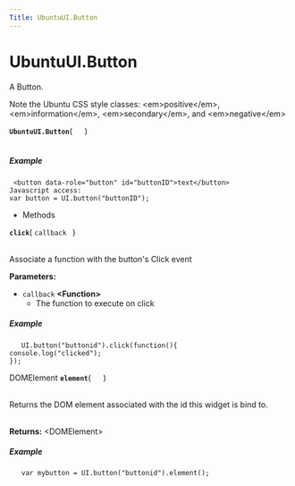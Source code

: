 ```yaml
---
Title: UbuntuUI.Button
---
```


# UbuntuUI.Button

<p>A Button.</p>
<p>Note the Ubuntu CSS style classes: &lt;em&gt;positive&lt;/em&gt;, &lt;em&gt;information&lt;/em&gt;, &lt;em&gt;secondary&lt;/em&gt;, and &lt;em&gt;negative&lt;/em&gt;</p>
<strong class="name"><code>UbuntuUI.Button</code></strong>( <code>  </code> ) 
<br>
</span><br>
<h5>Example</h5>
<pre class="code prettyprint"><code> &lt;button data-role=&quot;button&quot; id=&quot;buttonID&quot;&gt;text&lt;/button&gt;
Javascript access:
var button = UI.button(&quot;buttonID&quot;);</code></pre>
<ul>
<li>Methods</li>
</ul>
<strong class="name"><code>click</code></strong>( <code>callback </code> ) 
<br>
</span><br>
<p>Associate a function with the button's Click event</p>
<strong>Parameters:</strong>
<ul class="params">
<li>
<code>callback</code> <strong>&lt;Function&gt;</strong>
<ul>
<li>The function to execute on click</li>
</ul>
</li>
</ul>
<h5>Example</h5>
<pre class="code prettyprint"><code>   UI.button(&quot;buttonid&quot;).click(function(){
console.log(&quot;clicked&quot;);
});</code></pre>
DOMElement <strong class="name"><code>element</code></strong>( <code>  </code> ) 
<br>
</span><br>
<p>Returns the DOM element associated with the id this widget is bind to.</p>
<br><strong>Returns:</strong> &lt;DOMElement&gt; 
<h5>Example</h5>
<pre class="code prettyprint"><code>   var mybutton = UI.button(&quot;buttonid&quot;).element();</code></pre>
